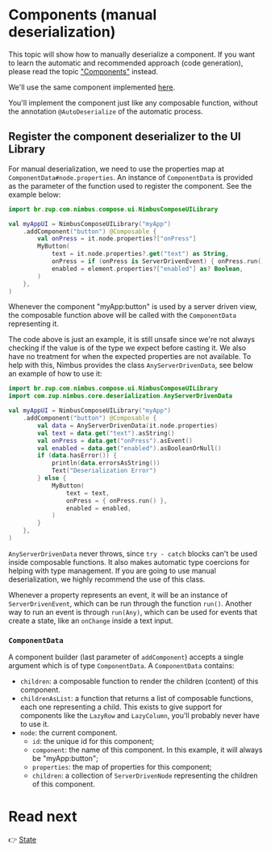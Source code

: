# Components (manual deserialization)
This topic will show how to manually deserialize a component. If you want to learn the automatic and recommended approach (code generation), please
read the topic ["Components"](../component.md) instead.

We'll use the same component implemented [here](../component.md#creating-components).

You'll implement the component just like any composable function, without the annotation `@AutoDeserialize` of the automatic process.

## Register the component deserializer to the UI Library
For manual deserialization, we need to use the properties map at `ComponentData#node.properties`. An instance of `ComponentData` is provided as the
parameter of the function used to register the component. See the example below:

```kotlin
import br.zup.com.nimbus.compose.ui.NimbusComposeUILibrary

val myAppUI = NimbusComposeUILibrary("myApp")
    .addComponent("button") @Composable {
        val onPress = it.node.properties?["onPress"]
        MyButton(
            text = it.node.properties?.get("text") as String,
            onPress = if (onPress is ServerDrivenEvent) { onPress.run() } else {},
            enabled = element.properties?["enabled"] as? Boolean,
        )
    },
)
```

Whenever the component "myApp:button" is used by a server driven view, the composable function above will be called with the `ComponentData`
representing it.

The code above is just an example, it is still unsafe since we're not always checking if the value is of the type we expect before casting it. We also
have no treatment for when the expected properties are not available. To help with this, Nimbus provides the class `AnyServerDrivenData`, see below
an example of how to use it:

```kotlin
import br.zup.com.nimbus.compose.ui.NimbusComposeUILibrary
import com.zup.nimbus.core.deserialization.AnyServerDrivenData

val myAppUI = NimbusComposeUILibrary("myApp")
    .addComponent("button") @Composable {
        val data = AnyServerDrivenData(it.node.properties)
        val text = data.get("text").asString()
        val onPress = data.get("onPress").asEvent()
        val enabled = data.get("enabled").asBooleanOrNull()
        if (data.hasError()) {
            println(data.errorsAsString())
            Text("Deserialization Error")
        } else {
            MyButton(
                text = text,
                onPress = { onPress.run() },
                enabled = enabled,
            )
        }
    },
)
```

`AnyServerDrivenData` never throws, since `try - catch` blocks can't be used inside composable functions. It also makes automatic type coercions for
helping with type management. If you are going to use manual deserialization, we highly recommend the use of this class.

Whenever a property represents an event, it will be an instance of `ServerDrivenEvent`, which can be run through the function `run()`. Another way
to run an event is through `run(Any)`, which can be used for events that create a state, like an `onChange` inside a text input.

### `ComponentData`

A component builder (last parameter of `addComponent`) accepts a single argument which is of type `ComponentData`. A `ComponentData` contains:

- `children`: a composable function to render the children (content) of this component.
- `childrenAsList`: a function that returns a list of composable functions, each one representing a child. This exists to give support for components
like the `LazyRow` and `LazyColumn`, you'll probably never have to use it.
- `node`: the current component.
  - `id`: the unique id for this component;
  - `component`: the name of this component. In this example, it will always be "myApp:button";
  - `properties`: the map of properties for this component;
  - `children`: a collection of `ServerDrivenNode` representing the children of this component.

# Read next
:point_right: [State](state.md)
